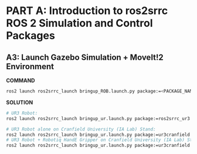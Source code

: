 # PART A: Introduction to ros2srrc ROS 2 Simulation and Control Packages

## A3: Launch Gazebo Simulation + MoveIt!2 Environment

__COMMAND__

```sh
ros2 launch ros2srrc_launch bringup_ROB.launch.py package:=<PACKAGE_NAME> config:=<CONFIG_NAME> robot_ip:=<IP_ADDRESS>
```

__SOLUTION__

```sh
# UR3 Robot:
ros2 launch ros2srrc_launch bringup_ur.launch.py package:=ros2srrc_ur3 config:=ur3_1 robot_ip:=192.168.1.10

# UR3 Robot alone on Cranfield University (IA Lab) Stand:
ros2 launch ros2srrc_launch bringup_ur.launch.py package:=ur3cranfield config:=ur3cranfield_1 robot_ip:=192.168.1.10
# UR3 Robot + Robotiq HandE Gripper on Cranfield University (IA Lab) Stand: CubeTray Pick&Place use-case.
ros2 launch ros2srrc_launch bringup_ur.launch.py package:=ur3cranfield config:=ur3cranfield_2 robot_ip:=192.168.1.10
```